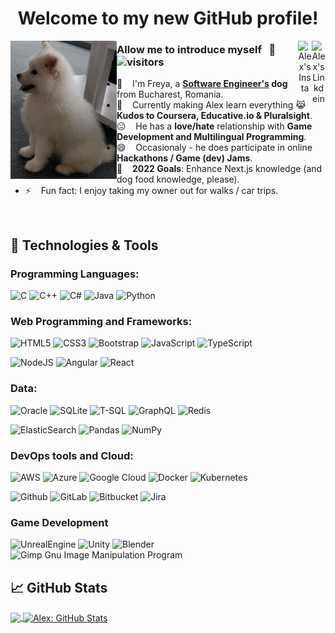 <div align='center'><h1>Welcome to my new GitHub profile!</h1></div>
<div align="center">
<a href="https://www.linkedin.com/in/petrut-alex" target="_blank" rel="nofollow"><img align="right" alt="Alex's Linkdein" width="22px" src="https://cdn.jsdelivr.net/npm/simple-icons@v3/icons/linkedin.svg" /></a><a href="https://www.facebook.com/palex.petrut/" target="_blank" rel="nofollow"><img align="right" alt="Alex's Insta" width="22px" src="https://cdn.jsdelivr.net/npm/simple-icons@v3/icons/facebook.svg" /></a>
</div>

<img src='https://github.com/alexandrupetrut/alexandrupetrut/blob/main/1610444347020.jpg' width="170" align='left'>

 ###      Allow me to introduce myself &nbsp; 👋  &nbsp; ![visitors](https://visitor-badge.glitch.me/badge?page_id=https://github.com/alexandrupetrut)
 -  :school: &nbsp;&nbsp; I'm Freya, a **[Software Engineer's](https://www.linkedin.com/in/petrut-alex/) dog** from Bucharest, Romania.
 -  🌱 &nbsp;&nbsp; Currently making Alex learn everything 😹  &nbsp; **Kudos to Coursera, Educative.io & Pluralsight**.
 -  :neutral_face: &nbsp;&nbsp; He has a **love/hate** relationship with **Game Development and Multilingual Programming**.
 -  😄 &nbsp;&nbsp; Occasionaly - he does participate in online **Hackathons / Game (dev) Jams**.
 -  🥅  &nbsp;&nbsp; **2022 Goals**: Enhance Next.js knowledge (and dog food knowledge, please).
 -  ⚡ &nbsp;&nbsp; Fun fact: I enjoy taking my owner out for walks / car trips.


<!-- - ⚡ Languages: **Python3 | SQL | HTML | CSS |** -->

<br />

## 🔧 Technologies & Tools

### Programming Languages:
![C](https://img.shields.io/badge/c%20-%2300599C.svg?&style=for-the-badge&logo=c&logoColor=white)
![C++](https://img.shields.io/badge/c++-%2300599C.svg?style=for-the-badge&logo=c%2B%2B&logoColor=white)
![C#](https://img.shields.io/badge/c%23%20-%23239120.svg?&style=for-the-badge&logo=c-sharp&logoColor=white)
![Java](https://img.shields.io/badge/java-%23ED8B00.svg?style=for-the-badge&logo=java&logoColor=white)
![Python](https://img.shields.io/badge/Python-3776AB?style=for-the-badge&logo=python&logoColor=white)

### Web Programming and Frameworks:
![HTML5](https://img.shields.io/badge/html5%20-%23E34F26.svg?&style=for-the-badge&logo=html5&logoColor=white)
![CSS3](https://img.shields.io/badge/css3%20-%231572B6.svg?&style=for-the-badge&logo=css3&logoColor=white)
![Bootstrap](https://img.shields.io/badge/bootstrap%20-%23563D7C.svg?&style=for-the-badge&logo=bootstrap&logoColor=white)
![JavaScript](https://img.shields.io/badge/javascript%20-%23323330.svg?&style=for-the-badge&logo=javascript&logoColor=%23F7DF1E)
![TypeScript](https://img.shields.io/badge/typescript%20-%23007ACC.svg?&style=for-the-badge&logo=typescript&logoColor=white)

![NodeJS](https://img.shields.io/badge/node.js-6DA55F?style=for-the-badge&logo=node.js&logoColor=white)
![Angular](https://img.shields.io/badge/angular%20-%23DD0031.svg?&style=for-the-badge&logo=angular&logoColor=white)
![React](https://img.shields.io/badge/React-20232A?style=for-the-badge&logo=react&logoColor=61DAFB)

### Data:
![Oracle](https://img.shields.io/badge/oracle%20-%23F00000.svg?&style=for-the-badge&logo=oracle&logoColor=white)
![SQLite](https://img.shields.io/badge/sqlite-%2307405e.svg?&style=for-the-badge&logo=sqlite&logoColor=white)
![T-SQL](	https://img.shields.io/badge/Microsoft_SQL_Server-CC2927?style=for-the-badge&logo=microsoft-sql-server&logoColor=white)
![GraphQL](https://img.shields.io/badge/-GraphQL-E10098?style=for-the-badge&logo=graphql&logoColor=white)
![Redis](https://img.shields.io/badge/redis-%23DD0031.svg?style=for-the-badge&logo=redis&logoColor=white)

![ElasticSearch](https://img.shields.io/badge/-ElasticSearch-005571?style=for-the-badge&logo=elasticsearch)
![Pandas](https://img.shields.io/badge/pandas-%23150458.svg?style=for-the-badge&logo=pandas&logoColor=white)
![NumPy](https://img.shields.io/badge/numpy-%23013243.svg?style=for-the-badge&logo=numpy&logoColor=white)

### DevOps tools and Cloud:
![AWS](https://img.shields.io/badge/AWS-%23FF9900.svg?style=for-the-badge&logo=amazon-aws&logoColor=white)
![Azure](https://img.shields.io/badge/azure-%230072C6.svg?style=for-the-badge&logo=microsoftazure&logoColor=white)
![Google Cloud](https://img.shields.io/badge/GoogleCloud-%234285F4.svg?style=for-the-badge&logo=google-cloud&logoColor=white)
![Docker](https://img.shields.io/badge/docker%20-%230db7ed.svg?&style=for-the-badge&logo=docker&logoColor=white)
![Kubernetes](https://img.shields.io/badge/kubernetes%20-%23326ce5.svg?&style=for-the-badge&logo=kubernetes&logoColor=white)

![Github](https://img.shields.io/badge/github%20-%23121011.svg?&style=for-the-badge&logo=github&logoColor=white)
![GitLab](https://img.shields.io/badge/gitlab-%23181717.svg?style=for-the-badge&logo=gitlab&logoColor=white)
![Bitbucket](https://img.shields.io/badge/bitbucket%20-%230047B3.svg?&style=for-the-badge&logo=bitbucket&logoColor=white)
![Jira](https://img.shields.io/badge/jira-%230A0FFF.svg?style=for-the-badge&logo=jira&logoColor=white)

### Game Development
![UnrealEngine](https://img.shields.io/badge/unreal%20engine%20-%23313131.svg?&style=for-the-badge&logo=unreal%20engine&logoColor=white)
![Unity](https://img.shields.io/badge/unity%20-%23000000.svg?&style=for-the-badge&logo=unity&logoColor=white)
![Blender](https://img.shields.io/badge/blender-%23F5792A.svg?style=for-the-badge&logo=blender&logoColor=white)
![Gimp Gnu Image Manipulation Program](https://img.shields.io/badge/Gimp-657D8B?style=for-the-badge&logo=gimp&logoColor=FFFFFF)

## &#x1f4c8; GitHub Stats

<a href="https://github.com/alexandrupetrut/alexandrupetrut">
  <img align="center" src="https://github-readme-stats.vercel.app/api/top-langs/?username=alexandrupetrut&theme=tokyonight&langs_count=20&include_all_commits=true&layout=compact&hide=html,css" />
</a>
<a href="https://github.com/alexandrupetrut/alexandrupetrut">
  <img align="center" src="https://github-readme-stats.vercel.app/api?username=alexandrupetrut&show_icons=true&theme=tokyonight&line_height=27&count_private=true&title_color=ffffff&text_color=c9cacc&icon_color=2bbc8a&bg_color=1d1f21" alt="Alex: GitHub Stats" />
</a>


<!-- links to social media icons -->

<!-- icons with padding -->
[2.1]: http://i.imgur.com/0o48UoR.png (github icon with padding)

<!-- icons without padding -->
[2.2]: http://i.imgur.com/9I6NRUm.png (github icon without padding)
[3.2]: https://raw.githubusercontent.com/MartinHeinz/MartinHeinz/master/linkedin-3-16.png (LinkedIn icon without padding)


<!-- links to your social media accounts -->
[2]: https://github.com/alexandrupetrut
[3]: https://www.linkedin.com/in/petrut-alex/


<!-- Resources -->
<!-- Icons: https://simpleicons.org/ -->
<!-- GitHub Stats: https://github.com/anuraghazra/github-readme-stats -->
<!-- Emojis: https://emojipedia.org/emoji/ -->
<!-- HTML Emojis: https://www.fileformat.info/index.htm -->
<!-- Shields: https://shields.io/ -->
<!-- Awesome GitHub Profile README: https://github.com/abhisheknaiidu/awesome-github-profile-readme -->
<!-- Epic badges: https://github.com/Ileriayo/markdown-badges -->
